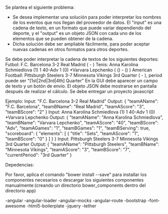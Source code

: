 Se plantea el siguiente problema:
- Se desea implementar una solución para poder interpretar los nombres de los eventos que nos llegan del proveedor de datos. El "input" es una cadena de texto,
en un formato que puede variar dependiendo del deporte, y el "output" es un objeto JSON con cada uno de los elementos que se pueden obtener de la cadena.
- Dicha solución debe ser ampliable fácilmente, para poder aceptar nuevas cadenas en otros formatos para otros deportes.

Se debe poder interpretar la cadena de textos de los siguientes deportes:
Futbol: F.C. Barcelona 3-2 Real Madrid (<teamAName> <teamAScore>-<teamBScore> <teamBName>)
Tenis: Anna Karolina Schmiedlova (1) 1 40-Adv 1 (0) *Varvara Lepchenko (<teamAName> (<teamASets>) <teamAGames> <teamAScore>-<teamBScore> <teamBGames> (<teamBSets>) <isServing><teamBName>)
American Football: Pittsburgh Steelers 3-7 Minnesota Vikings 3rd Quarter (<teamAName> <teamAScore>-<teamBScore> <teamBName> <Period>), period puede ser "[1st|2nd|3rd|4th] Quarter"
 En la GUI debe aparecer un campo de texto y un botón de envío.
El objeto JSON debe mostrarse en pantalla después de realizar el cálculo.
Se debe entregar un proyecto javascript

 Ejemplo:
Input: "F.C. Barcelona 3-2 Real Madrid"
Output: { "teamAName": "F.C. Barcelona", "teamBName": "Real Madrid", "teamAScore": "3", "teamBScore": "2" }
 Input: Anna Karolina Schmiedlova (1) 1 40-Adv 1 (0) *Varvara Lepchenko
Output: { "teamAName": "Anna Karolina Schmiedlova", "teamBName": "Varvara Lepchenko", "teamAScore": "40", "teamBScore": "Adv", "teamAGames": "1", "teamBGames": "1", "teamBServing": true, "scoreboard": { "elements": [ { "title": "Sets", "teamAScore": "1", "teamBScore": "0" } ] } }
 Input: Pittsburgh Steelers 3-7 Minnesota Vikings 3rd Quarter
Output: { "teamAName": "Pittsburgh Steelers", "teamBName": "Minnesota Vikings", "teamAScore": "3", "teamBScore": "7", "currentPeriod": "3rd Quarter” }


Depedencias:

Por favor, aplica el comando "bower install --save" para installar los componentes necesarios o descargar los siguientes componentes manualmente:(creando un directorio bower_components dentro del directorio app)

 -angular
 -angular-loader
 -angular-mocks
 -angular-route
 -bootstrap
 -font-awesome
 -html5-boilerplate
 -jquery
 -tether